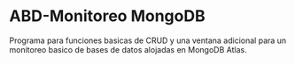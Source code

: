 # ABD-Monitoreo MongoDB
Programa para funciones basicas de CRUD y una ventana adicional para un monitoreo basico de bases de datos alojadas en MongoDB Atlas.
